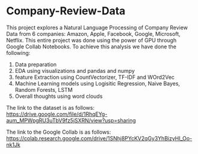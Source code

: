 # Company-Review-Data

This project explores a Natural Language Processing of Company Review Data from 6 companies: Amazon, Apple, Facebook, Google, Microsoft, Netflix. This entire project was done using the power of GPU through Google Collab Notebooks. 
To achieve this analysis we have done the following:
1. Data preparation
2. EDA using visualizations and pandas and numpy
3. feature Extraction using CountVectorizer, TF-IDF and WOrd2Vec
3. Machine Learning models using Logisitic Regression, Naive Bayes, Random Forests, LSTM
4. Overall thoughts using word clouds

The link to the dataset is as follows: 
https://drive.google.com/file/d/1RhqEYg-aum_MPWpgRU3uTbV9fz5jSXRN/view?usp=sharing

The link to the Google Collab is as follows: 
https://colab.research.google.com/drive/1SNhj8PYcKV2qGy3YhBizyHI_Oo-nk1Jk
